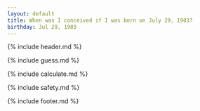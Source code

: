 ```yaml
---
layout: default
title: When was I conceived if I was born on July 29, 1903?
birthday: Jul 29, 1903
---
```


{% include header.md %}

{% include guess.md %}

{% include calculate.md %}

{% include safety.md %}

{% include footer.md %}



